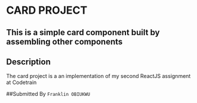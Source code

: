 # CARD PROJECT

## This is a simple card component built by assembling other components

## Description

The card project is a an implementation of my second ReactJS assignment at Codetrain

##Submitted By
`Franklin OBIUKWU`
